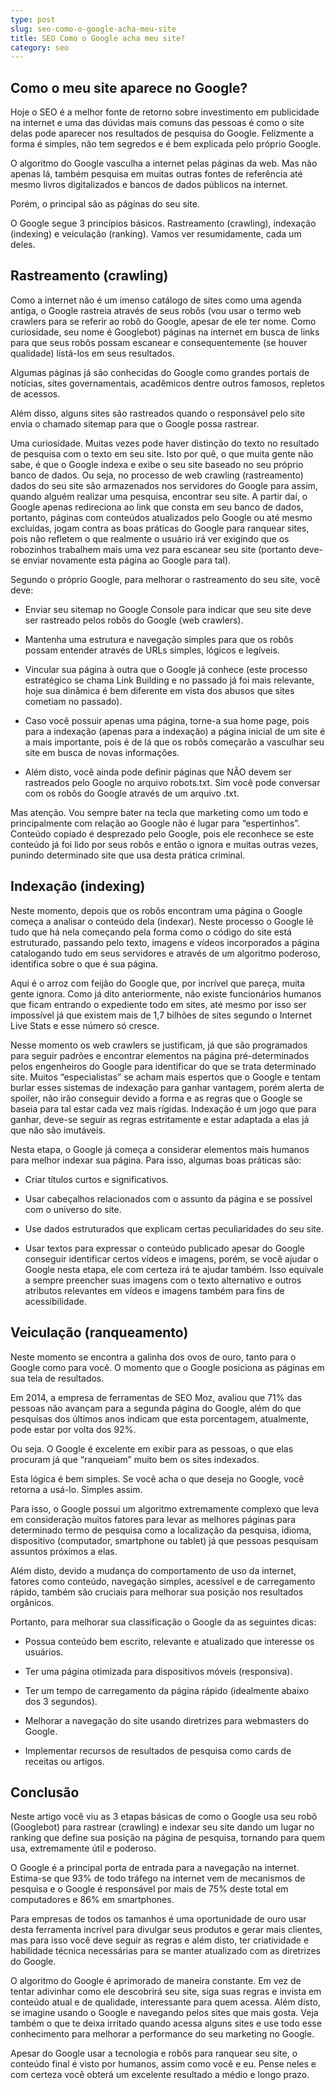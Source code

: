 ```yaml
---
type: post
slug: seo-como-o-google-acha-meu-site
title: SEO Como o Google acha meu site?
category: seo
---
```


## Como o meu site aparece no Google?

Hoje o SEO é a melhor fonte de retorno sobre investimento em publicidade na internet e uma das dúvidas mais comuns das pessoas é como o site delas pode aparecer nos resultados de pesquisa do Google. Felizmente a forma é simples, não tem segredos e é bem explicada pelo próprio Google.

O algoritmo do Google vasculha a internet pelas páginas da web. Mas não apenas lá, também pesquisa em muitas outras fontes de referência até mesmo livros digitalizados e bancos de dados públicos na internet.

Porém, o principal são as páginas do seu site.

O Google segue 3 princípios básicos. Rastreamento (crawling), indexação (indexing) e veiculação (ranking). Vamos ver resumidamente, cada um deles.

## Rastreamento (crawling)

Como a internet não é um imenso catálogo de sites como uma agenda antiga, o Google rastreia através de seus robôs (vou usar o termo web crawlers para se referir ao robô do Google, apesar de ele ter nome. Como curiosidade, seu nome é Googlebot) páginas na internet em busca de links para que seus robôs possam escanear e consequentemente (se houver qualidade) listá-los em seus resultados.

Algumas páginas já são conhecidas do Google como grandes portais de notícias, sites governamentais, acadêmicos dentre outros famosos, repletos de acessos.

Além disso, alguns sites são rastreados quando o responsável pelo site envia o chamado sitemap para que o Google possa rastrear.

Uma curiosidade. Muitas vezes pode haver distinção do texto no resultado de pesquisa com o texto em seu site. Isto por quê, o que muita gente não sabe, é que o Google indexa e exibe o seu site baseado no seu próprio banco de dados. Ou seja, no processo de web crawling (rastreamento) dados do seu site são armazenados nos servidores do Google para assim, quando alguém realizar uma pesquisa, encontrar seu site. A partir daí, o Google apenas redireciona ao link que consta em seu banco de dados, portanto, páginas com conteúdos atualizados pelo Google ou até mesmo excluídas, jogam contra as boas práticas do Google para ranquear sites, pois não refletem o que realmente o usuário irá ver exigindo que os robozinhos trabalhem mais uma vez para escanear seu site (portanto deve-se enviar novamente esta página ao Google para tal).

Segundo o próprio Google, para melhorar o rastreamento do seu site, você deve:

- Enviar seu sitemap no Google Console para indicar que seu site deve ser rastreado pelos robôs do Google (web crawlers).

- Mantenha uma estrutura e navegação simples para que os robôs possam entender através de URLs simples, lógicos e legíveis.

- Vincular sua página à outra que o Google já conhece (este processo estratégico se chama Link Building e no passado já foi mais relevante, hoje sua dinâmica é bem diferente em vista dos abusos que sites cometiam no passado).

- Caso você possuir apenas uma página, torne-a sua home page, pois para a indexação (apenas para a indexação) a página inicial de um site é a mais importante, pois é de lá que os robôs começarão a vasculhar seu site em busca de novas informações.

- Além disto, você ainda pode definir páginas que NÃO devem ser rastreados pelo Google no arquivo robots.txt. Sim você pode conversar com os robôs do Google através de um arquivo .txt.

Mas atenção. Vou sempre bater na tecla que marketing como um todo e principalmente com relação ao Google não é lugar para “espertinhos”. Conteúdo copiado é desprezado pelo Google, pois ele reconhece se este conteúdo já foi lido por seus robôs e então o ignora e muitas outras vezes, punindo determinado site que usa desta prática criminal.

## Indexação (indexing)

Neste momento, depois que os robôs encontram uma página o Google começa a analisar o conteúdo dela (indexar). Neste processo o Google lê tudo que há nela começando pela forma como o código do site está estruturado, passando pelo texto, imagens e vídeos incorporados a página catalogando tudo em seus servidores e através de um algoritmo poderoso, identifica sobre o que é sua página.

Aqui é o arroz com feijão do Google que, por incrível que pareça, muita gente ignora. Como já dito anteriormente, não existe funcionários humanos que ficam entrando o expediente todo em sites, até mesmo por isso ser impossível já que existem mais de 1,7 bilhões de sites segundo o Internet Live Stats e esse número só cresce.

Nesse momento os web crawlers se justificam, já que são programados para seguir padrões e encontrar elementos na página pré-determinados pelos engenheiros do Google para identificar do que se trata determinado site. Muitos “especialistas” se acham mais espertos que o Google e tentam burlar esses sistemas de indexação para ganhar vantagem, porém alerta de spoiler, não irão conseguir devido a forma e as regras que o Google se baseia para tal estar cada vez mais rígidas. Indexação é um jogo que para ganhar, deve-se seguir as regras estritamente e estar adaptada a elas já que não são imutáveis.

Nesta etapa, o Google já começa a considerar elementos mais humanos para melhor indexar sua página. Para isso, algumas boas práticas são:

- Criar títulos curtos e significativos.

- Usar cabeçalhos relacionados com o assunto da página e se possível com o universo do site.
- Use dados estruturados que explicam certas peculiaridades do seu site.

- Usar textos para expressar o conteúdo publicado apesar do Google conseguir identificar certos vídeos e imagens, porém, se você ajudar o Google nesta etapa, ele com certeza irá te ajudar também. Isso equivale a sempre preencher suas imagens com o texto alternativo e outros atributos relevantes em vídeos e imagens também para fins de acessibilidade.

## Veiculação (ranqueamento)

Neste momento se encontra a galinha dos ovos de ouro, tanto para o Google como para você. O momento que o Google posiciona as páginas em sua tela de resultados.

Em 2014, a empresa de ferramentas de SEO Moz, avaliou que 71% das pessoas não avançam para a segunda página do Google, além do que pesquisas dos últimos anos indicam que esta porcentagem, atualmente, pode estar por volta dos 92%.

Ou seja. O Google é excelente em exibir para as pessoas, o que elas procuram já que “ranqueiam” muito bem os sites indexados.

Esta lógica é bem simples. Se você acha o que deseja no Google, você retorna a usá-lo. Simples assim.

Para isso, o Google possui um algoritmo extremamente complexo que leva em consideração muitos fatores para levar as melhores páginas para determinado termo de pesquisa como a localização da pesquisa, idioma, dispositivo (computador, smartphone ou tablet) já que pessoas pesquisam assuntos próximos a elas.

Além disto, devido a mudança do comportamento de uso da internet, fatores como conteúdo, navegação simples, acessível e de carregamento rápido, também são cruciais para melhorar sua posição nos resultados orgânicos.

Portanto, para melhorar sua classificação o Google da as seguintes dicas:

- Possua conteúdo bem escrito, relevante e atualizado que interesse os usuários.

- Ter uma página otimizada para dispositivos móveis (responsiva).

- Ter um tempo de carregamento da página rápido (idealmente abaixo dos 3 segundos).

- Melhorar a navegação do site usando diretrizes para webmasters do Google.

- Implementar recursos de resultados de pesquisa como cards de receitas ou artigos.

## Conclusão

Neste artigo você viu as 3 etapas básicas de como o Google usa seu robô (Googlebot) para rastrear (crawling) e indexar seu site dando um lugar no ranking que define sua posição na página de pesquisa, tornando para quem usa, extremamente útil e poderoso.

O Google é a principal porta de entrada para a navegação na internet. Estima-se que 93% de todo tráfego na internet vem de mecanismos de pesquisa e o Google é responsável por mais de 75% deste total em computadores e 86% em smartphones.

Para empresas de todos os tamanhos é uma oportunidade de ouro usar desta ferramenta incrível para divulgar seus produtos e gerar mais clientes, mas para isso você deve seguir as regras e além disto, ter criatividade e habilidade técnica necessárias para se manter atualizado com as diretrizes do Google.

O algoritmo do Google é aprimorado de maneira constante. Em vez de tentar adivinhar como ele descobrirá seu site, siga suas regras e invista em conteúdo atual e de qualidade, interessante para quem acessa. Além disto, se imagine usando o Google e navegando pelos sites que mais gosta. Veja também o que te deixa irritado quando acessa alguns sites e use todo esse conhecimento para melhorar a performance do seu marketing no Google.

Apesar do Google usar a tecnologia e robôs para ranquear seu site, o conteúdo final é visto por humanos, assim como você e eu. Pense neles e com certeza você obterá um excelente resultado a médio e longo prazo.

